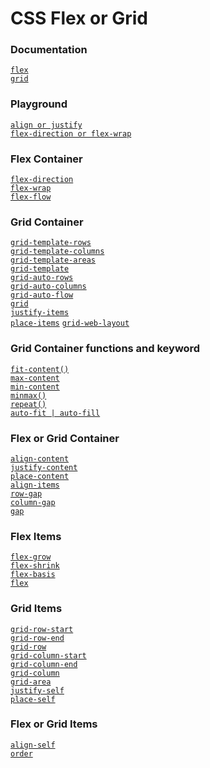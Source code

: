 # CSS Flex or Grid

  
### Documentation
  [`flex`](https://github.com/jabed-dev/CSS-Flex-Grid/blob/main/docs/flex-docs.md)\
  [`grid`](https://github.com/jabed-dev/CSS-Flex-Grid/blob/main/docs/grid-docs.md)

### Playground
  [`align or justify`](https://jabed-dev.github.io/CSS-Flex-Grid/Playground/align-justify/)\
  [`flex-direction or flex-wrap`](https://jabed-dev.github.io/CSS-Flex-Grid/Playground/flex-direction_flex-wrap/)

### Flex Container
  [`flex-direction`](https://jabed-dev.github.io/CSS-Flex-Grid/flex/flex-direction)\
  [`flex-wrap`](https://jabed-dev.github.io/CSS-Flex-Grid/flex/flex-wrap)\
  [`flex-flow`](https://jabed-dev.github.io/CSS-Flex-Grid/flex/flex-flow)

### Grid Container
  [`grid-template-rows`](https://jabed-dev.github.io/CSS-Flex-Grid/grid/grid-template-rows)\
  [`grid-template-columns`](https://jabed-dev.github.io/CSS-Flex-Grid/grid/grid-template-columns)\
  [`grid-template-areas`](https://jabed-dev.github.io/CSS-Flex-Grid/grid/grid-template-areas)\
  [`grid-template`](https://jabed-dev.github.io/CSS-Flex-Grid/grid/grid-template)\
  [`grid-auto-rows`](https://jabed-dev.github.io/CSS-Flex-Grid/grid/grid-auto-row-column)\
  [`grid-auto-columns`](https://jabed-dev.github.io/CSS-Flex-Grid/grid/grid-auto-row-column)\
  [`grid-auto-flow`](https://jabed-dev.github.io/CSS-Flex-Grid/grid/grid-auto-flow)\
  [`grid`](https://jabed-dev.github.io/CSS-Flex-Grid/grid/grid)\
  [`justify-items`](https://jabed-dev.github.io/CSS-Flex-Grid/grid/justify-items)\
  [`place-items`](https://jabed-dev.github.io/CSS-Flex-Grid/grid/place-items)
  [`grid-web-layout`](https://jabed-dev.github.io/CSS-Flex-Grid/grid/grid-auto-flowhttps://jabed-dev.github.io/CSS-Flex-Grid/grid/grid-web-layout)

### Grid Container functions and keyword
  [`fit-content()`](https://jabed-dev.github.io/CSS-Flex-Grid/grid/fit-content)\
  [`max-content`](https://jabed-dev.github.io/CSS-Flex-Grid/grid/max-content)\
  [`min-content`](https://jabed-dev.github.io/CSS-Flex-Grid/grid/min-content)\
  [`minmax()`](https://jabed-dev.github.io/CSS-Flex-Grid/grid/minmax)\
  [`repeat()`](https://jabed-dev.github.io/CSS-Flex-Grid/grid/repeat)\
  [`auto-fit | auto-fill`](https://jabed-dev.github.io/CSS-Flex-Grid/grid/auto-fit_auto-fill)
    
### Flex or Grid Container
  [`align-content`](https://jabed-dev.github.io/CSS-Flex-Grid/flex-grid/align-content)\
  [`justify-content`](https://jabed-dev.github.io/CSS-Flex-Grid/flex-grid/justify-content)\
  [`place-content`](https://jabed-dev.github.io/CSS-Flex-Grid/flex-grid/place-content)\
  [`align-items`](https://jabed-dev.github.io/CSS-Flex-Grid/flex-grid/align-items)\
  [`row-gap`](https://jabed-dev.github.io/CSS-Flex-Grid/flex-grid/gap)\
  [`column-gap`](https://jabed-dev.github.io/CSS-Flex-Grid/flex-grid/gap)\
  [`gap`](https://jabed-dev.github.io/CSS-Flex-Grid/flex-grid/gap)
    
    
### Flex Items
  [`flex-grow`](https://jabed-dev.github.io/CSS-Flex-Grid/flex/flex-grow)\
  [`flex-shrink`](https://jabed-dev.github.io/CSS-Flex-Grid/flex/flex-shrink)\
  [`flex-basis`](https://jabed-dev.github.io/CSS-Flex-Grid/flex/flex-basis)\
  [`flex`](https://jabed-dev.github.io/CSS-Flex-Grid/flex/flex)
    
### Grid Items
  [`grid-row-start`](https://jabed-dev.github.io/CSS-Flex-Grid/grid/grid-row)\
  [`grid-row-end`](https://jabed-dev.github.io/CSS-Flex-Grid/grid/grid-row)\
  [`grid-row`](https://jabed-dev.github.io/CSS-Flex-Grid/grid/grid-row)\
  [`grid-column-start`](https://jabed-dev.github.io/CSS-Flex-Grid/grid/grid-column)\
  [`grid-column-end`](https://jabed-dev.github.io/CSS-Flex-Grid/grid/grid-column)\
  [`grid-column`](https://jabed-dev.github.io/CSS-Flex-Grid/grid/grid-column)\
  [`grid-area`](https://jabed-dev.github.io/CSS-Flex-Grid/grid/grid-area)\
  [`justify-self`](https://jabed-dev.github.io/CSS-Flex-Grid/grid/justify-self)\
  [`place-self`](https://jabed-dev.github.io/CSS-Flex-Grid/grid/place-self)
    
### Flex or Grid Items
  [`align-self`](https://jabed-dev.github.io/CSS-Flex-Grid/flex-grid/align-self)\
  [`order`](https://jabed-dev.github.io/CSS-Flex-Grid/flex-grid/order)
    
